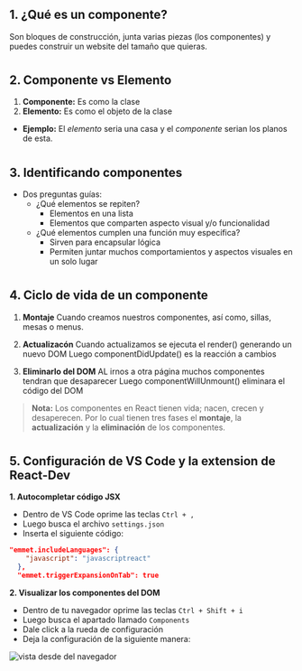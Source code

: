 ## **1. ¿Qué es un componente?**

Son bloques de construcción, junta varias piezas (los componentes) y puedes construir un website del tamaño que quieras.

#
## **2. Componente vs Elemento**

1. **Componente:** Es como la clase
2. **Elemento:** Es como el objeto de la clase

- **Ejemplo:** El *elemento* seria una casa y el *componente* serian los planos de esta.

#
## **3. Identificando componentes**

- Dos preguntas guías:
  - ¿Qué elementos se repiten?
    - Elementos en una lista
    - Elementos que comparten aspecto visual y/o funcionalidad
  - ¿Qué elementos cumplen una función muy específica?
    - Sirven para encapsular lógica
    - Permiten juntar muchos comportamientos y aspectos visuales en un solo lugar

#
## **4. Ciclo de vida de un componente**

1. **Montaje** 
Cuando creamos nuestros componentes, así como, sillas, mesas o menus.

2. **Actualizacón**
Cuando actualizamos se ejecuta el render() generando un nuevo DOM
Luego componentDidUpdate() es la reacción a cambios

3. **Eliminarlo del DOM**
AL irnos a otra página muchos componentes tendran que desaparecer
Luego componentWillUnmount() eliminara el código del DOM

> **Nota:** Los componentes en React tienen vida; nacen, crecen y desaperecen. Por lo cual tienen tres fases el **montaje**, la **actualización** y la **eliminación** de los componentes.

#
## **5. Configuración de VS Code y la extension de React-Dev**

**1. Autocompletar código JSX**

   - Dentro de VS Code oprime las teclas ```Ctrl + ,```
   - Luego busca el archivo ```settings.json```
   - Inserta el siguiente código:
   
```json
"emmet.includeLanguages": {
    "javascript": "javascriptreact"
  },
  "emmet.triggerExpansionOnTab": true
```

**2. Visualizar los componentes del DOM**

   - Dentro de tu navegador oprime las teclas ```Ctrl + Shift + i```
   - Luego busca el apartado llamado ```Components```
   - Dale click a la rueda de configuración
   - Deja la configuración de la siguiente manera:

![vista desde del navegador](https://static.platzi.com/media/user_upload/error-react-d93e6f38-c1d3-461d-b11e-869f73d5edd0.jpg)